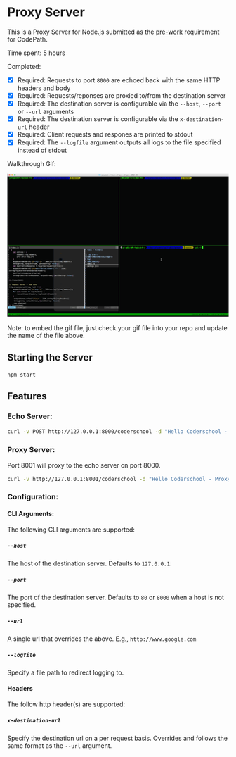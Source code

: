# Proxy Server

This is a Proxy Server for Node.js submitted as the [pre-work](http://courses.codepath.com/snippets/intro_to_nodejs/prework) requirement for CodePath.

Time spent: 5 hours

Completed:

* [x] Required: Requests to port `8000` are echoed back with the same HTTP headers and body
* [x] Required: Requests/reponses are proxied to/from the destination server
* [x] Required: The destination server is configurable via the `--host`, `--port`  or `--url` arguments
* [x] Required: The destination server is configurable via the `x-destination-url` header
* [x] Required: Client requests and respones are printed to stdout
* [x] Required: The `--logfile` argument outputs all logs to the file specified instead of stdout

Walkthrough Gif:

![Video Walkthrough](nodejs-prework.gif)

Note: to embed the gif file, just check your gif file into your repo and update the name of the file above.

## Starting the Server

```
npm start
```

## Features

### Echo Server:

```bash
curl -v POST http://127.0.0.1:8000/coderschool -d "Hello Coderschool - " -H "x-coderschool: Howdy, Guys?"
```

### Proxy Server:

Port 8001 will proxy to the echo server on port 8000.

```bash
curl -v http://127.0.0.1:8001/coderschool -d "Hello Coderschool - Proxy Server"
```

### Configuration:

#### CLI Arguments:

The following CLI arguments are supported:

##### `--host`

The host of the destination server. Defaults to `127.0.0.1`.

##### `--port`

The port of the destination server. Defaults to `80` or `8000` when a host is not specified.

##### `--url`

A single url that overrides the above. E.g., `http://www.google.com`

##### `--logfile`

Specify a file path to redirect logging to.

#### Headers

The follow http header(s) are supported:

##### `x-destination-url`

Specify the destination url on a per request basis. Overrides and follows the same format as the `--url` argument.

